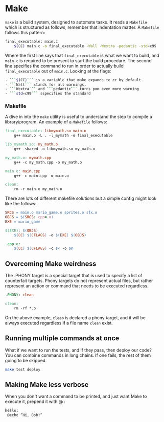 # Make

```make``` is a build system, designed to automate tasks. It reads a ```Makefile``` which is structured as follows, remember that indentation matter. A ```Makefile``` follows this pattern: 

```sh
final_executable: main.c
	$(CC) main.c -o final_executable -Wall -Wextra -pedantic -std=c99
```

Where the first line says that ```final_executable``` is what we want to build, and ```main.c``` is required to be present to start 
the build procedure. The second line specifies the command to run in order to actually build ```final_executable``` out of ```main.c```.
Looking at the flags:

```sh
- ```$(CC)``` is a variable that make expands to cc by default.
- ```Wall``` stands for all warnings,
- ```Wextra``` and ```pedantic``` turns pon even more warning 
- ```std=c99``` sspecifies the standard
```

### Makefile

A dive in into the ```make``` utility is useful to understand the step to compile a library/program. An example of a ```Makefile``` follows:

```makefile
final_executable: libmymath.so main.o
	g++ main.o -L . -l_mymath -o final_executable

lib_mymath.so: my_math.o
	g++ -shared -o libmymath.so my_math.o

my_math.o: mymath.cpp
	g++ -c my_math.cpp -o my_math.o

main.o: main.cpp
	g++ -c main.cpp -o main.o

clean:
	rm -r main.o my_math.o
```

There are lots of different makefile solutions but a simple config might look like the follows:

```makefile
SRCS = main.o mario_game.o sprites.o sfx.o
OBJS = $(SRCS:.cpp=.o)
EXE = mario_game

$(EXE): $(OBJS)
    $(CC) $(CFLAGS) -o $(EXE) $(OBJS)

.cpp.o:
    $(CC) $(CFLAGS) -c $< -o $@
```

## Overcoming Make weirdness

The .PHONY target is a special target that is used to specify a list of counterfait targets.
Phony targets do not represent actual files, but rather represent an action or command that 
needs to be executed regardless.

```makefile
.PHONY: clean

clean:
    rm -rf *.o
```

On the above example, ```clean``` is declared a phony target, and it will be always executed regardless if a file name ```clean``` exist.


## Running multiple commands at once

What if we want to run the tests, and if they pass, then deploy our code? 
You can combine commands in long chains. If one fails, the rest of them 
going to be skipped.

```sh
make test deploy
```

## Making Make less verbose

When you don't want a command to be printed, and just want Make to execute it, prepend it with @ :

```sh
hello:
 @echo “Hi, Bob!”
```


<!--  Script to show the footer   -->
<html>
<script
    src="https://code.jquery.com/jquery-3.3.1.js"
    integrity="sha256-2Kok7MbOyxpgUVvAk/HJ2jigOSYS2auK4Pfzbm7uH60="
    crossorigin="anonymous">
</script>
<script>
$(function(){
  $("#footer").load("../../footers/footer.html");
});
</script>
<body>
<div id="footer"></div>
</body>
</html>